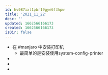```yaml
---
id: hv087ixl1pbr19gye6f3hpw
title: '2021_11_22'
desc: ''
updated: 1662566166173
created: 1662566166173
isDir: false
---
```

- 在 #manjaro 中安装打印机
	- 最简单的是安装使用system-config-printer
-
-
-